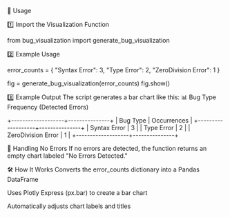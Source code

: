 🚀 Usage

1️⃣ Import the Visualization Function

from bug_visualization import generate_bug_visualization

2️⃣ Example Usage

error_counts = {
    "Syntax Error": 3,
    "Type Error": 2,
    "ZeroDivision Error": 1
}

fig = generate_bug_visualization(error_counts)
fig.show()

3️⃣ Example Output
The script generates a bar chart like this:
📊 Bug Type Frequency (Detected Errors)







+-------------------+---------------+
| Bug Type         | Occurrences   |
+-------------------+---------------+
| Syntax Error     | 3             |
| Type Error      | 2             |
| ZeroDivision Error | 1             |
+-------------------+---------------+


















📌 Handling No Errors
If no errors are detected, the function returns an empty chart labeled "No Errors Detected."

🛠️ How It Works
Converts the error_counts dictionary into a Pandas DataFrame

Uses Plotly Express (px.bar) to create a bar chart

Automatically adjusts chart labels and titles
